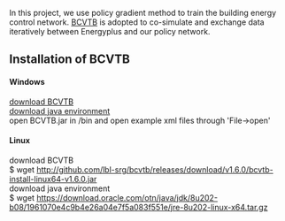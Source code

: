 In this project, we use policy gradient method to train the building energy control network. [BCVTB](https://simulationresearch.lbl.gov/bcvtb/Download) is adopted to co-simulate and exchange data iteratively between Energyplus and our policy network.  

## Installation of BCVTB  
#### Windows  
[download BCVTB](https://simulationresearch.lbl.gov/bcvtb/Download)  
[download java environment](https://www.java.com/en/download/win10.jsp)  
open BCVTB.jar in /bin and open example xml files through 'File->open'  

#### Linux  
download BCVTB  
$ wget http://github.com/lbl-srg/bcvtb/releases/download/v1.6.0/bcvtb-install-linux64-v1.6.0.jar  
download java environment  
$ wget https://download.oracle.com/otn/java/jdk/8u202-b08/1961070e4c9b4e26a04e7f5a083f551e/jre-8u202-linux-x64.tar.gz  
